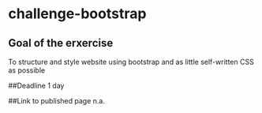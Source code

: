 # challenge-bootstrap

## Goal of the erxercise
To structure and style website using bootstrap and as little self-written CSS as possible

##Deadline
1 day

##Link to published page
n.a.